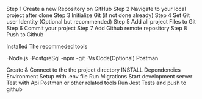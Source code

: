 Step 1 Create a new Repository on GitHub
Step 2 Navigate to your local project after clone
Step 3 Initialize Git (if not done already)
Step 4 Set Git user Identity (Optional but recommended)
Step 5 Add all project Files to Git
Step 6 Commit your project
Step 7 Add Github remote repository
Step 8 Push to Github


Installed The recommeded tools

-Node.js
-PostgreSql
-npm
-git
-Vs Code(Optional)
Postman 

Create & Connect to the the project directory
INSTALL Dependencies
Environment Setup with .env file
Run Migrations
Start development server
Test with Api Postman or other related tools
Run Jest Tests
and push to github
